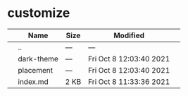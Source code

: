 customize
=========

<table><thead><tr class="header"><th></th><th>Name</th><th>Size</th><th>Modified</th><th></th></tr></thead><tbody><tr class="odd"><td></td><td><span class="goup">..</span></td><td>—</td><td>—</td><td></td></tr><tr class="even"><td></td><td><span class="name">dark-theme</span></td><td>—</td><td>Fri Oct 8 12:03:40 2021</td><td></td></tr><tr class="odd"><td></td><td><span class="name">placement</span></td><td>—</td><td>Fri Oct 8 12:03:40 2021</td><td></td></tr><tr class="even"><td></td><td><span class="name">index.md</span></td><td>2 KB</td><td>Fri Oct 8 11:33:36 2021</td><td></td></tr></tbody></table>
